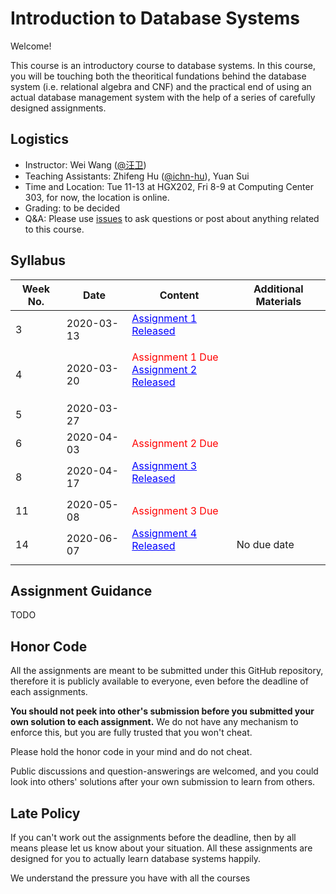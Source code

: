 
# Introduction to Database Systems

Welcome!

This course is an introductory course to database systems. In this course, you will be touching both the theoritical fundations behind the database system (i.e. relational algebra and CNF) and the practical end of using an actual database management system with the help of a series of carefully designed assignments.

## Logistics

* Instructor: Wei Wang (<a href='http://www.cs.fudan.edu.cn/en/?page_id=2439'>@汪卫</a>)
* Teaching Assistants: Zhifeng Hu (<a href='https://github.com/ichn-hu'>@ichn-hu</a>), Yuan Sui
* Time and Location: Tue 11-13 at HGX202, Fri 8-9 at Computing Center 303, for now, the location is online.
* Grading: to be decided
* Q&A: Please use [issues]() to ask questions or post about anything related to this course.

## Syllabus

|Week No.|Date|Content|Additional Materials|
|--------|----|-------|-------------------|
|3|2020-03-13|<a href="https://zfhu.ac.cn/IDBS-Spring20-Fudan/assignment1/readme/" style="color: blue; text-decoration: underline ">Assignment 1 Released</p>||
|4|2020-03-20|<a style="color: red">Assignment 1 Due</a> </br> <a href="https://zfhu.ac.cn/IDBS-Spring20-Fudan/assignment2/readme/" style="color: blue; text-decoration: underline ">Assignment 2 Released</p>||
|5|2020-03-27|||
|6|2020-04-03|<a style="color: red">Assignment 2 Due</a>||
|8|2020-04-17|<a href="https://zfhu.ac.cn/IDBS-Spring20-Fudan/assignment3/readme/" style="color: blue; text-decoration: underline ">Assignment 3 Released</p>||
|11|2020-05-08|<a style="color: red">Assignment 3 Due</a>||
|14|2020-06-07|<a href="https://zfhu.ac.cn/IDBS-Spring20-Fudan/assignment4/readme/" style="color: blue; text-decoration: underline ">Assignment 4 Released</p>|No due date|

## Assignment Guidance

TODO

## Honor Code

All the assignments are meant to be submitted under this GitHub repository, therefore it is publicly available to everyone, even before the deadline of each assignments.

**You should not peek into other's submission before you submitted your own solution to each assignment.** We do not have any mechanism to enforce this, but you are fully trusted that you won't cheat.

Please hold the honor code in your mind and do not cheat.

Public discussions and question-answerings are welcomed, and you could look into others' solutions after your own submission to learn from others.

## Late Policy

If you can't work out the assignments before the deadline, then by all means please let us know about your situation. All these assignments are designed for you to actually learn database systems happily.

We understand the pressure you have with all the courses
